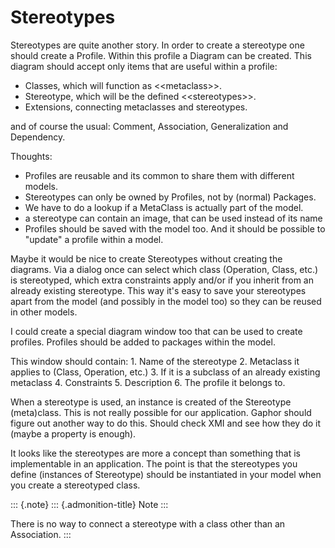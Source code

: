 # Stereotypes

Stereotypes are quite another story. In order to create a stereotype one
should create a Profile. Within this profile a Diagram can be created.
This diagram should accept only items that are useful within a profile:

-   Classes, which will function as \<\<metaclass\>\>.
-   Stereotype, which will be the defined \<\<stereotypes\>\>.
-   Extensions, connecting metaclasses and stereotypes.

and of course the usual: Comment, Association, Generalization and
Dependency.

Thoughts:

-   Profiles are reusable and its common to share them with different
    models.
-   Stereotypes can only be owned by Profiles, not by (normal) Packages.
-   We have to do a lookup if a MetaClass is actually part of the model.
-   a stereotype can contain an image, that can be used instead of its
    name
-   Profiles should be saved with the model too. And it should be
    possible to \"update\" a profile within a model.

Maybe it would be nice to create Stereotypes without creating the
diagrams. Via a dialog once can select which class (Operation, Class,
etc.) is stereotyped, which extra constraints apply and/or if you
inherit from an already existing stereotype. This way it\'s easy to save
your stereotypes apart from the model (and possibly in the model too) so
they can be reused in other models.

I could create a special diagram window too that can be used to create
profiles. Profiles should be added to packages within the model.

This window should contain: 1. Name of the stereotype 2. Metaclass it
applies to (Class, Operation, etc.) 3. If it is a subclass of an already
existing metaclass 4. Constraints 5. Description 6. The profile it
belongs to.

When a stereotype is used, an instance is created of the Stereotype
(meta)class. This is not really possible for our application. Gaphor
should figure out another way to do this. Should check XMI and see how
they do it (maybe a property is enough).

It looks like the stereotypes are more a concept than something that is
implementable in an application. The point is that the stereotypes you
define (instances of Stereotype) should be instantiated in your model
when you create a stereotyped class.

::: {.note}
::: {.admonition-title}
Note
:::

There is no way to connect a stereotype with a class other than an
Association.
:::
